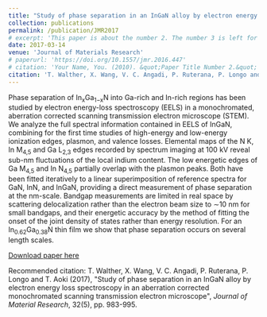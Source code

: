 ```yaml
---
title: "Study of phase separation in an InGaN alloy by electron energy loss spectroscopy in an aberration corrected monochromated scanning transmission electron microscope"
collection: publications
permalink: /publication/JMR2017
# excerpt: 'This paper is about the number 2. The number 3 is left for future work.'
date: 2017-03-14
venue: 'Journal of Materials Research'
# paperurl: 'https://doi.org/10.1557/jmr.2016.447'
# citation: 'Your Name, You. (2010). &quot;Paper Title Number 2.&quot; <i>Journal of Materials Research</i>. 1(2).'
citation: 'T. Walther, X. Wang, V. C. Angadi, P. Ruterana, P. Longo and T. Aoki (2017), &quot;Study of phase separation in an InGaN alloy by electron energy loss spectroscopy in an aberration corrected monochromated scanning transmission electron microscope&quot;, <i>Journal of Material Research</i>, 32(5), pp. 983-995.'
---
```

Phase separation of In<sub>x</sub>Ga<sub>1−x</sub>N into Ga-rich and In-rich regions has been studied by electron energy-loss spectroscopy (EELS) in a monochromated, aberration corrected scanning transmission electron microscope (STEM). We analyze the full spectral information contained in EELS of InGaN, combining for the first time studies of high-energy and low-energy ionization edges, plasmon, and valence losses. Elemental maps of the N K, In M<sub>4,5</sub> and Ga L<sub>2,3</sub> edges recorded by spectrum imaging at 100 kV reveal sub-nm fluctuations of the local indium content. The low energetic edges of Ga M<sub>4,5</sub> and In N<sub>4,5</sub> partially overlap with the plasmon peaks. Both have been fitted iteratively to a linear superimposition of reference spectra for GaN, InN, and InGaN, providing a direct measurement of phase separation at the nm-scale. Bandgap measurements are limited in real space by scattering delocalization rather than the electron beam size to ∼10 nm for small bandgaps, and their energetic accuracy by the method of fitting the onset of the joint density of states rather than energy resolution. For an In<sub>0.62</sub>Ga<sub>0.38</sub>N thin film we show that phase separation occurs on several length scales.

[Download paper here](https://doi.org/10.1557/jmr.2016.447)

Recommended citation: T. Walther, X. Wang, V. C. Angadi, P. Ruterana, P. Longo and T. Aoki (2017), &quot;Study of phase separation in an InGaN alloy by electron energy loss spectroscopy in an aberration corrected monochromated scanning transmission electron microscope&quot;, <i>Journal of Material Research</i>, 32(5), pp. 983-995.